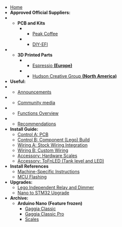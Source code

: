 * [Home](/)
* __Approved Official Suppliers:__
* - __PCB and Kits__
    * - [Peak Coffee](https://www.peakcoffee.cc/)
    * - [DIY-EFI](https://diy-efi.co.uk/product-category/gaggiuino)
* - __3D Printed Parts__
    * - [Espressio __(Europe)__](https://gaggiuino.espressio.nl/)
    * - [Hudson Creative Group __(North America)__](https://gaggiuino.hudsoncreativegroup.com/)
* __Useful:__
* - [Announcements](announcements/)
* - [Community media](community/community-media.md)
* - [Functions Overview](learning/functions-guide.md)
* - [Recommendations](learning/learning-sources.md)
* __Install Guide:__
    * [Control A: PCB](pcb/singleboard.md)
    * [Control B: Component (Lego) Build](guides-stm32/lego-component-build-guide.md)
    * [Wiring A: Stock Wiring Integration](guides-stm32/3pln-stock-wiring-integration.md)
    * [Wiring B: Custom Wiring](guides-stm32/3pln-custom-wiring.md)
    * [Accessory: Hardware Scales](accessories/hw-scales.md)
    * [Accessory: ToFnLED (Tank level and LED)](accessories/tofnled.md)
* __Install References__
    * [Machine-Specific Instructions](guides/machine-specific-guide.md)   
    * [MCU Flashing](guides-stm32/mcu-flashing.md)    
* __Upgrades:__
    * [Lego Independent Relay and Dimmer](guides-upgrade/lego-independent-relay-dimmer.md)
    * [Nano to STM32 Upgrade](guides-upgrade/nano-to-stm32.md)
* __Archive:__
    * __Arduino Nano (Feature frozen)__
        * [Gaggia Classic](archive/guides-nano/gaggia-classic.md)
        * [Gaggia Classic Pro](archive/guides-nano/gaggia-classic-pro-new-classic.md)
        * [Scales](archive/scales.md)